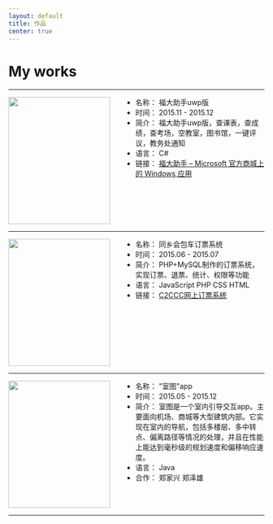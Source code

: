 ```yaml
---
layout: default
title: 作品
center: true
---
```


<style>
  .works-img{
    width: 200px;
    height: 250px;
    float: left;
    margin-right: 50px;
  }
</style>

# My works

---

<img src="{{ 'img/Fzuhelper.png' | prepend: site.baseurl }}" class="works-img">

* 名称： 福大助手uwp版
* 时间： 2015.11 - 2015.12
* 简介： 福大助手uwp版，查课表，查成绩，查考场，空教室，图书馆，一键评议，教务处通知
* 语言： C#
* 链接： [福大助手 – Microsoft 官方商城上的 Windows 应用](https://www.microsoft.com/zh-cn/store/p/%E7%A6%8F%E5%A4%A7%E5%8A%A9%E6%89%8B/9nblggh6jhq8)

<div style="clear:both;"></div>

---

<img src="{{ 'img/obs.png' | prepend: site.baseurl }}" class="works-img">

* 名称： 同乡会包车订票系统
* 时间： 2015.06 - 2015.07
* 简介： PHP+MySQL制作的订票系统，实现订票、退票、统计、权限等功能
* 语言： JavaScript PHP CSS HTML
* 链接： [C2CCC网上订票系统](http://jstxh.azurewebsites.net/)

<div style="clear:both;"></div>

---

<img src="{{ 'img/st.png' | prepend: site.baseurl }}" class="works-img">

* 名称： "室图"app
* 时间： 2015.05 - 2015.12
* 简介： 室图是一个室内引导交互app。主要面向机场、商城等大型建筑内部。它实现在室内的导航，包括多楼层、多中转点、偏离路径等情况的处理，并且在性能上能达到毫秒级的规划速度和偏移响应速度。
* 语言： Java
* 合作： 郑家兴 郑泽雄

<div style="clear:both;"></div>

---


